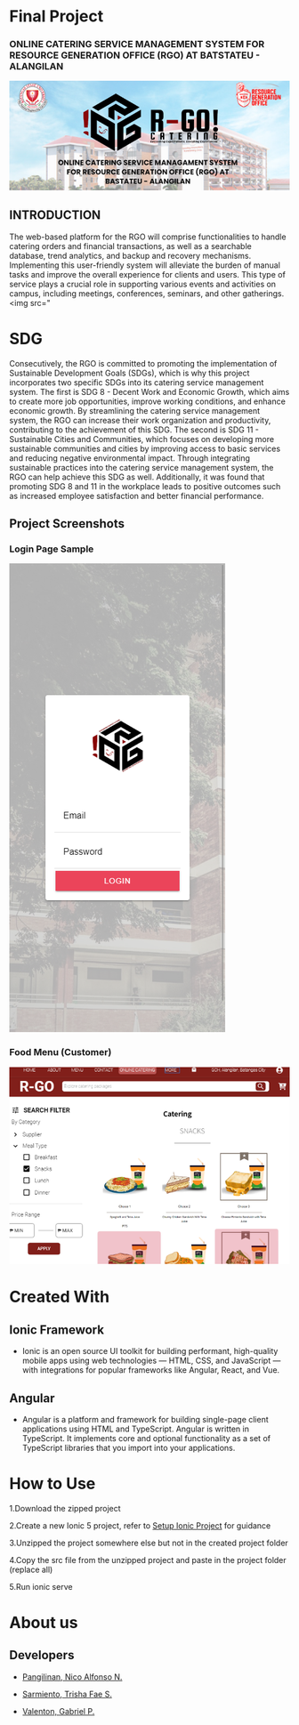 # Final Project

### ONLINE CATERING SERVICE MANAGEMENT SYSTEM FOR RESOURCE GENERATION OFFICE (RGO) AT BATSTATEU - ALANGILAN
![Coverpage](./tmp-images/cover.PNG)
## INTRODUCTION
The web-based platform for the RGO will comprise functionalities to handle catering orders and financial transactions, as well as a searchable database, trend analytics, and backup and recovery mechanisms. Implementing this user-friendly system will alleviate the burden of manual tasks and improve the overall experience for clients and users. This type of service plays a crucial role in supporting various events and activities on campus, including meetings, conferences, seminars, and other gatherings. 
<img src="
# SDG
Consecutively, the RGO is committed to promoting the implementation of Sustainable Development Goals (SDGs), which is why this project incorporates two specific SDGs into its catering service management system. The first is SDG 8 - Decent Work and Economic Growth, which aims to create more job opportunities, improve working conditions, and enhance economic growth. By streamlining the catering service management system, the RGO can increase their work organization and productivity, contributing to the achievement of this SDG. The second is SDG 11 - Sustainable Cities and Communities, which focuses on developing more sustainable communities and cities by improving access to basic services and reducing negative environmental impact. Through integrating sustainable practices into the catering service management system, the RGO can help achieve this SDG as well. Additionally, it was found that promoting SDG 8 and 11 in the workplace leads to positive outcomes such as increased employee satisfaction and better financial performance.

## Project Screenshots
### Login Page Sample
![loginpage](./tmp-images/login-new.PNG)
### Food Menu (Customer)
![foodmenu](./tmp-images/foodmenu.PNG)

# Created With 
## Ionic Framework
- Ionic is an open source UI toolkit for building performant, high-quality mobile apps using web technologies — HTML, CSS, and JavaScript — with integrations for popular frameworks like Angular, React, and Vue.
## Angular
- Angular is a platform and framework for building single-page client applications using HTML and TypeScript. Angular is written in TypeScript. It implements core and optional functionality as a set of TypeScript libraries that you import into your applications.

# How to Use 
1.Download the zipped project

2.Create a new Ionic 5 project, refer to <a href="https://www.youtube.com/watch?v=hmB2PYraBZk&t=6s&ab_channel=CodingTechnyks">Setup Ionic Project</a> for guidance

3.Unzipped the project somewhere else but not in the created project folder

4.Copy the src file from the unzipped project and paste in the project folder (replace all)

5.Run ionic serve
# About us
## Developers

- [Pangilinan, Nico Alfonso N.](https://github.com/Nicopangilinan)

- [Sarmiento, Trisha Fae S.](https://github.com/BIBII23)

- [Valenton, Gabriel P.](https://github.com/dubs910)
